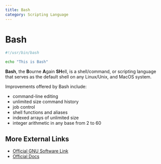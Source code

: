 ```yaml
---
title: Bash
category: Scripting Language
---
```


# Bash
```bash
#!/usr/bin/bash

echo "This is Bash"
```
**Bash**, the **B**ourne **A**gain **SH**ell, is a shell/command, or scripting 
language that serves as the default shell on any Linux/Unix, and MacOS system.

Improvements offered by Bash include:
* command-line editing
* unlimited size command history
* job control
* shell functions and aliases
* indexed arrays of unlimited size
* integer arithmetic in any base from 2 to 60

## More External Links
- [Official GNU Software Link](https://www.gnu.org/software/bash/)
- [Official Docs](https://www.gnu.org/software/bash/manual/)
